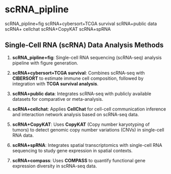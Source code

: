 # scRNA_pipline

scRNA_pipline+fig
scRNA+cybersort+TCGA survival
scRNA+public data
scRNA+ cellchat
scRNA+CopyKAT
scRNA+spRNA

## Single-Cell RNA (scRNA) Data Analysis Methods

1. **scRNA_pipline+fig**: Single-cell RNA sequencing (scRNA-seq) analysis pipeline with figure generation.

2. **scRNA+cybersort+TCGA survival**: Combines scRNA-seq with **CIBERSORT** to estimate immune cell composition, followed by integration with **TCGA survival analysis**.

3. **scRNA+public data**: Integrates scRNA-seq with publicly available datasets for comparative or meta-analysis.

4. **scRNA+cellchat**: Applies **CellChat** for cell-cell communication inference and interaction network analysis based on scRNA-seq data.

5. **scRNA+CopyKAT**: Uses **CopyKAT** (Copy number karyotyping of tumors) to detect genomic copy number variations (CNVs) in single-cell RNA data.

6. **scRNA+spRNA**: Integrates spatial transcriptomics with single-cell RNA sequencing to study gene expression in spatial contexts.

7. **scRNA+compass**: Uses **COMPASS** to quantify functional gene expression diversity in scRNA-seq data.

